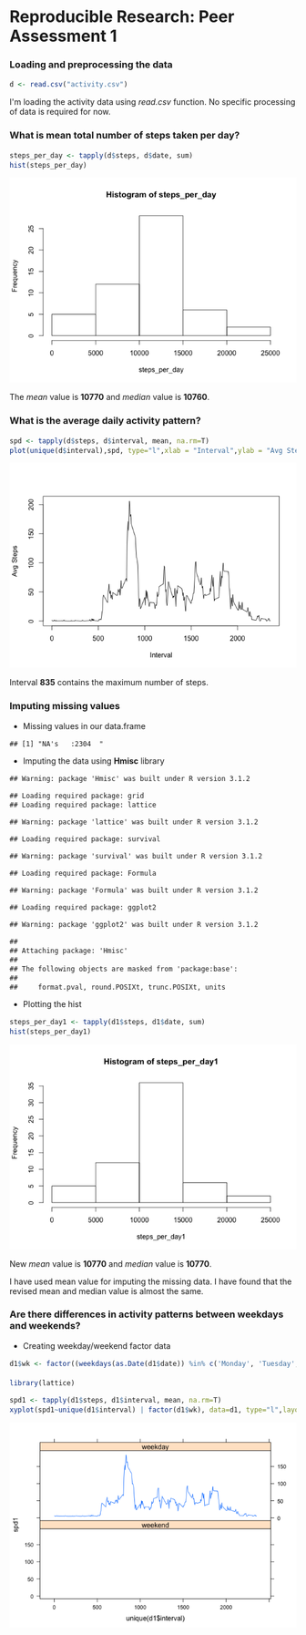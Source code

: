 # Reproducible Research: Peer Assessment 1


### Loading and preprocessing the data


```r
d <- read.csv("activity.csv")
```

I'm loading the activity data using *read.csv* function. No specific processing of data is required for now.

### What is mean total number of steps taken per day?


```r
steps_per_day <- tapply(d$steps, d$date, sum)
hist(steps_per_day)
```

![](PA1_template_files/figure-html/unnamed-chunk-2-1.png) 

The *mean* value is **10770** and *median* value is **10760**.


### What is the average daily activity pattern?

```r
spd <- tapply(d$steps, d$interval, mean, na.rm=T)
plot(unique(d$interval),spd, type="l",xlab = "Interval",ylab = "Avg Steps")
```

![](PA1_template_files/figure-html/unnamed-chunk-4-1.png) 

Interval **835** contains the maximum number of steps.

### Imputing missing values
- Missing values in our data.frame

```
## [1] "NA's   :2304  "
```
- Imputing the data using **Hmisc** library

```
## Warning: package 'Hmisc' was built under R version 3.1.2
```

```
## Loading required package: grid
## Loading required package: lattice
```

```
## Warning: package 'lattice' was built under R version 3.1.2
```

```
## Loading required package: survival
```

```
## Warning: package 'survival' was built under R version 3.1.2
```

```
## Loading required package: Formula
```

```
## Warning: package 'Formula' was built under R version 3.1.2
```

```
## Loading required package: ggplot2
```

```
## Warning: package 'ggplot2' was built under R version 3.1.2
```

```
## 
## Attaching package: 'Hmisc'
## 
## The following objects are masked from 'package:base':
## 
##     format.pval, round.POSIXt, trunc.POSIXt, units
```
- Plotting the hist

```r
steps_per_day1 <- tapply(d1$steps, d1$date, sum)
hist(steps_per_day1)
```

![](PA1_template_files/figure-html/unnamed-chunk-7-1.png) 

New *mean* value is **10770** and *median* value is **10770**.

I have used mean value for imputing the missing data. I have found that the revised mean and median value is almost the same.

### Are there differences in activity patterns between weekdays and weekends?
- Creating weekday/weekend factor data

```r
d1$wk <- factor((weekdays(as.Date(d1$date)) %in% c('Monday', 'Tuesday', 'Wednesday', 'Thursday', 'Friday'))+1L, levels=1:2, labels=c('weekend', 'weekday'))

library(lattice)
```


```r
spd1 <- tapply(d1$steps, d1$interval, mean, na.rm=T)
xyplot(spd1~unique(d1$interval) | factor(d1$wk), data=d1, type="l",layout=c(1,2))
```

![](PA1_template_files/figure-html/unnamed-chunk-10-1.png) 

